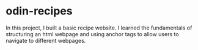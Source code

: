 # odin-recipes
In this project, I built a basic recipe website. I learned the fundamentals of structuring an html webpage and using anchor tags to allow users to navigate to different webpages.